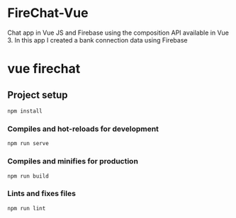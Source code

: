 # FireChat-Vue
 Chat app in Vue JS and Firebase using the composition API available in Vue 3. In this app I created a bank connection data using Firebase 

# vue firechat

## Project setup
```
npm install
```

### Compiles and hot-reloads for development
```
npm run serve
```

### Compiles and minifies for production
```
npm run build
```

### Lints and fixes files
```
npm run lint
```
